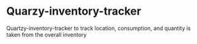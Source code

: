 # Quarzy-inventory-tracker
Quartzy-inventory-tracker to track location, consumption, and quantity is taken from the overall inventory
